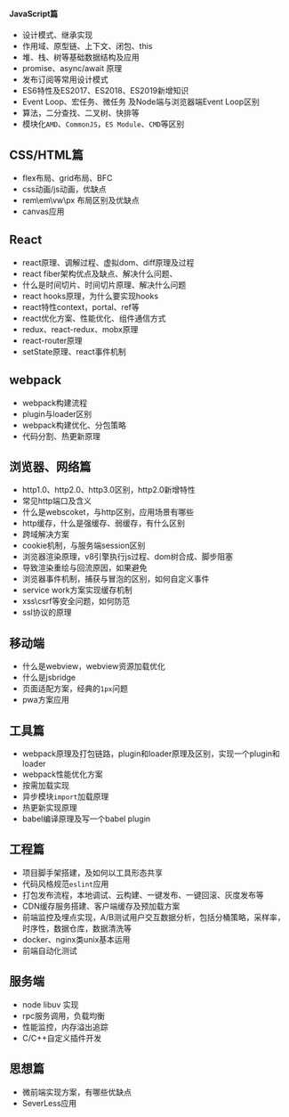 #### JavaScript篇

* 设计模式、继承实现
* 作用域、原型链、上下文、闭包、this
* 堆、栈、树等基础数据结构及应用
* promise、async/await 原理
* 发布订阅等常用设计模式
* ES6特性及ES2017、ES2018、ES2019新增知识
* Event Loop、宏任务、微任务 及Node端与浏览器端Event Loop区别
* 算法，二分查找、二叉树、快排等
* 模块化`AMD`、`CommonJS`，`ES Module`、`CMD`等区别

## CSS/HTML篇

* flex布局、grid布局、BFC
* css动画/js动画，优缺点
* rem\em\vw\px 布局区别及优缺点
* canvas应用

## React

* react原理、调解过程、虚拟dom、diff原理及过程
* react fiber架构优点及缺点、解决什么问题、
* 什么是时间切片、时间切片原理、解决什么问题
* react hooks原理，为什么要实现hooks
* react特性context，portal、ref等
* react优化方案、性能优化、组件通信方式
* redux、react-redux、mobx原理
* react-router原理
* setState原理、react事件机制

## webpack

* webpack构建流程
* plugin与loader区别
* webpack构建优化、分包策略
* 代码分割、热更新原理

## 浏览器、网络篇

* http1.0、http2.0、http3.0区别，http2.0新增特性
* 常见http端口及含义
* 什么是webscoket，与http区别，应用场景有哪些
* http缓存，什么是强缓存、弱缓存，有什么区别
* 跨域解决方案
* cookie机制，与服务端session区别
* 浏览器渲染原理，v8引擎执行js过程、dom树合成、脚步阻塞
* 导致渲染重绘与回流原因，如果避免
* 浏览器事件机制，捕获与冒泡的区别，如何自定义事件
* service work方案实现缓存机制
* xss\csrf等安全问题，如何防范
* ssl协议的原理

## 移动端

* 什么是webview，webview资源加载优化
* 什么是jsbridge
* 页面适配方案，经典的`1px`问题
* pwa方案应用

## 工具篇

* webpack原理及打包链路，plugin和loader原理及区别，实现一个plugin和loader
* webpack性能优化方案
* 按需加载实现
* 异步模块`import`加载原理
* 热更新实现原理
* babel编译原理及写一个babel plugin

## 工程篇

* 项目脚手架搭建，及如何以工具形态共享
* 代码风格规范`eslint`应用
* 打包发布流程，本地调试、云构建、一键发布、一键回滚、灰度发布等
* CDN缓存服务搭建、客户端缓存及预加载方案
* 前端监控及埋点实现，A/B测试用户交互数据分析，包括分桶策略，采样率，时序性，数据仓库，数据清洗等
* docker、nginx类unix基本运用
* 前端自动化测试

## 服务端

* node libuv 实现
* rpc服务调用，负载均衡
* 性能监控，内存溢出追踪
* C/C++自定义插件开发

## 思想篇

* 微前端实现方案，有哪些优缺点
* SeverLess应用

